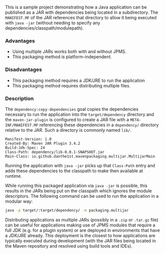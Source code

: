 This is a sample project demonstrating how a Java application can be published as a JAR with dependencies being located in a subdirectory.
The `MANIFEST.MF` of the JAR references that directory to allow it being executed with `java -jar` (without needing to specify any dependencies/classpath/modulepath).

### Advantages

- Using multiple JARs works both with and without JPMS.
- This packaging method is platform-independent.

### Disadvantages

- This packaging method requires a JDK/JRE to run the application
- This packaging method requires distributing multiple files.

### Description

The `dependency:copy-dependencies` goal copies the dependencies necessary to run the application into the `target/dependency` directory and the `maven-jar-plugin` is configured to create a JAR file with a `META-INF/MANIFEST.MF` referencing these dependencies in a `dependency/` directory relative to the JAR. Such a directory is commonly named `lib/`.
```
Manifest-Version: 1.0
Created-By: Maven JAR Plugin 3.4.2
Build-Jdk-Spec: 24
Class-Path: dependency/lib-0.0.1-SNAPSHOT.jar
Main-Class: io.github.danthe1st.mavenpackaging.multijar.MultijarMain
```
Running the application with `java -jar` picks up that `Class-Path` entry and adds these dependencies to the classpath to make then available at runtime.

While running this packaged application via `java -jar` is possible, this results in the JARs being put on the classpath which ignores the module descriptors. The following command can be used to run the application in a modular way:
```bash
java -p target/:target/dependency/ -m packaging.multijar
```

Distributing applications as multiple JARs (possibly in a `.zip` or `.tar.gz` file) can be useful for applications making use of JPMS modules that require a full JDK (e.g. for a plugin system) or are deployed in environments that have a JDK/JRE already. This deployment is the closest to how applications are typically executed during development (with the JAR files being located in the Maven repository and resolved using build tools and IDEs).